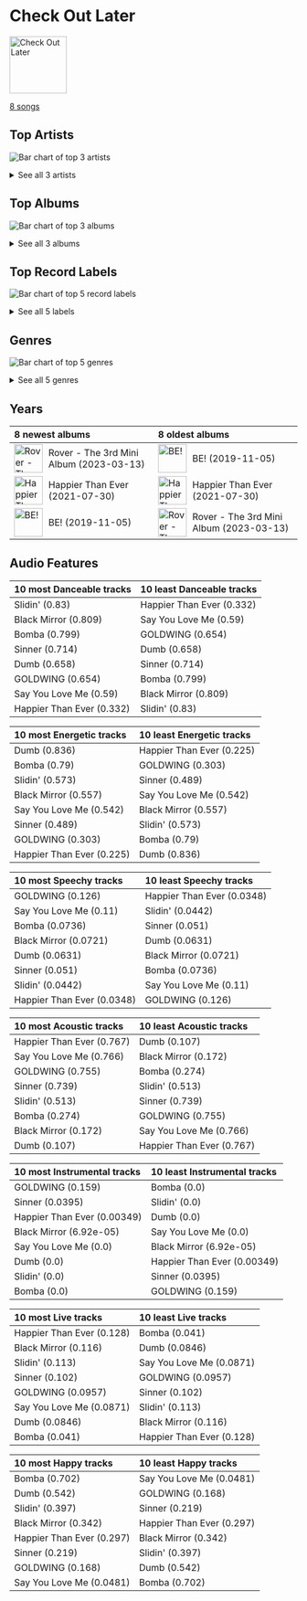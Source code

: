 # Check Out Later


<img src="https://i.scdn.co/image/ab67616d0000b273ca0bf7a337ed7a8bcc34948e" alt="Check Out Later" width="100" />

[8 songs](tracks.md)

## Top Artists

![Bar chart of top 3 artists](../../images/playlists/check_out_later/artists.png)




<details>
<summary>See all 3 artists</summary>

| Number of Tracks | Art | Artist | 🔗 |
|---:|:---|:---|:---|
| 5 | <img src="https://i.scdn.co/image/ab6761610000e5eb07a86e9ca86a984f925e39c4" alt="" width="50" /> | KAI | [🔗](https://open.spotify.com/artist/6iVo62B0bdTknRcrktCmak) |
| 2 | <img src="https://i.scdn.co/image/ab6761610000e5ebd8b9980db67272cb4d2c3daf" alt="" width="50" /> | [Billie Eilish](../../artists/billie_eilish.md) | [🔗](https://open.spotify.com/artist/6qqNVTkY8uBg9cP3Jd7DAH) |
| 1 | <img src="https://i.scdn.co/image/ab6761610000e5eb2efa47f150ed10401bde6d85" alt="" width="50" /> | BVNDIT | [🔗](https://open.spotify.com/artist/5dEBuZjTtE68uDgCs23Kuv) |

</details>


## Top Albums

![Bar chart of top 3 albums](../../images/playlists/check_out_later/albums.png)


<details>
<summary>See all 3 albums</summary>

| Number of Tracks | Art | Album | Release Date | 🔗 |
|---:|:---|:---|:---|:---|
| 5 | <img src="https://i.scdn.co/image/ab67616d0000b273ca0bf7a337ed7a8bcc34948e" alt="" width="50" /> | Rover - The 3rd Mini Album | 2023-03-13 | [🔗](https://open.spotify.com/album/5gzd4IZ9KTwW6Hhgll1K7U) |
| 2 | <img src="https://i.scdn.co/image/ab67616d0000b2732a038d3bf875d23e4aeaa84e" alt="" width="50" /> | Happier Than Ever | 2021-07-30 | [🔗](https://open.spotify.com/album/0JGOiO34nwfUdDrD612dOp) |
| 1 | <img src="https://i.scdn.co/image/ab67616d0000b273885fa1f286a9f6e401baaeeb" alt="" width="50" /> | BE! | 2019-11-05 | [🔗](https://open.spotify.com/album/476dtZz9cQRQgORWka7MQV) |

</details>


## Top Record Labels

![Bar chart of top 5 record labels](../../images/playlists/check_out_later/labels.png)


<details>
<summary>See all 5 labels</summary>

| Number of Tracks | Label |
|---:|:---|
| 5 | [SM Entertainment](../../labels/sm_entertainment.md) |
| 2 | [Interscope Records](../../labels/interscope_records.md) |
| 2 | [Darkroom](../../labels/darkroom.md) |
| 1 | [Stone Music Entertainment](../../labels/stone_music_entertainment.md) |
| 1 | [Genie Music Corporation](../../labels/genie_music_corporation.md) |

</details>


## Genres

![Bar chart of top 5 genres](../../images/playlists/check_out_later/genres.png)


<details>
<summary>See all 5 genres</summary>

| Number of Tracks | Genre |
|---:|:---|
| 6 | [k-pop](../../genres/k_pop.md) |
| 2 | [pop](../../genres/pop.md) |
| 2 | [electropop](../../genres/electropop.md) |
| 2 | [art pop](../../genres/art_pop.md) |
| 1 | [k-pop girl group](../../genres/k_pop_girl_group.md) |

</details>


## Years





| 8 newest albums | 8 oldest albums |
|:---|:---|
| <div style="display:flex; align-items:center;"><img src="https://i.scdn.co/image/ab67616d0000b273ca0bf7a337ed7a8bcc34948e" alt="Rover - The 3rd Mini Album" width="50" /> <span style="padding-left:10px;">Rover - The 3rd Mini Album (2023-03-13)</span></div> | <div style="display:flex; align-items:center;"><img src="https://i.scdn.co/image/ab67616d0000b273885fa1f286a9f6e401baaeeb" alt="BE!" width="50" /> <span style="padding-left:10px;">BE! (2019-11-05)</span></div> |
| <div style="display:flex; align-items:center;"><img src="https://i.scdn.co/image/ab67616d0000b2732a038d3bf875d23e4aeaa84e" alt="Happier Than Ever" width="50" /> <span style="padding-left:10px;">Happier Than Ever (2021-07-30)</span></div> | <div style="display:flex; align-items:center;"><img src="https://i.scdn.co/image/ab67616d0000b2732a038d3bf875d23e4aeaa84e" alt="Happier Than Ever" width="50" /> <span style="padding-left:10px;">Happier Than Ever (2021-07-30)</span></div> |
| <div style="display:flex; align-items:center;"><img src="https://i.scdn.co/image/ab67616d0000b273885fa1f286a9f6e401baaeeb" alt="BE!" width="50" /> <span style="padding-left:10px;">BE! (2019-11-05)</span></div> | <div style="display:flex; align-items:center;"><img src="https://i.scdn.co/image/ab67616d0000b273ca0bf7a337ed7a8bcc34948e" alt="Rover - The 3rd Mini Album" width="50" /> <span style="padding-left:10px;">Rover - The 3rd Mini Album (2023-03-13)</span></div> |
## Audio Features

| 10 most Danceable tracks | 10 least Danceable tracks |
|:---|:---|
| Slidin' (0.83) | Happier Than Ever (0.332) |
| Black Mirror (0.809) | Say You Love Me (0.59) |
| Bomba (0.799) | GOLDWING (0.654) |
| Sinner (0.714) | Dumb (0.658) |
| Dumb (0.658) | Sinner (0.714) |
| GOLDWING (0.654) | Bomba (0.799) |
| Say You Love Me (0.59) | Black Mirror (0.809) |
| Happier Than Ever (0.332) | Slidin' (0.83) |

| 10 most Energetic tracks | 10 least Energetic tracks |
|:---|:---|
| Dumb (0.836) | Happier Than Ever (0.225) |
| Bomba (0.79) | GOLDWING (0.303) |
| Slidin' (0.573) | Sinner (0.489) |
| Black Mirror (0.557) | Say You Love Me (0.542) |
| Say You Love Me (0.542) | Black Mirror (0.557) |
| Sinner (0.489) | Slidin' (0.573) |
| GOLDWING (0.303) | Bomba (0.79) |
| Happier Than Ever (0.225) | Dumb (0.836) |

| 10 most Speechy tracks | 10 least Speechy tracks |
|:---|:---|
| GOLDWING (0.126) | Happier Than Ever (0.0348) |
| Say You Love Me (0.11) | Slidin' (0.0442) |
| Bomba (0.0736) | Sinner (0.051) |
| Black Mirror (0.0721) | Dumb (0.0631) |
| Dumb (0.0631) | Black Mirror (0.0721) |
| Sinner (0.051) | Bomba (0.0736) |
| Slidin' (0.0442) | Say You Love Me (0.11) |
| Happier Than Ever (0.0348) | GOLDWING (0.126) |

| 10 most Acoustic tracks | 10 least Acoustic tracks |
|:---|:---|
| Happier Than Ever (0.767) | Dumb (0.107) |
| Say You Love Me (0.766) | Black Mirror (0.172) |
| GOLDWING (0.755) | Bomba (0.274) |
| Sinner (0.739) | Slidin' (0.513) |
| Slidin' (0.513) | Sinner (0.739) |
| Bomba (0.274) | GOLDWING (0.755) |
| Black Mirror (0.172) | Say You Love Me (0.766) |
| Dumb (0.107) | Happier Than Ever (0.767) |

| 10 most Instrumental tracks | 10 least Instrumental tracks |
|:---|:---|
| GOLDWING (0.159) | Bomba (0.0) |
| Sinner (0.0395) | Slidin' (0.0) |
| Happier Than Ever (0.00349) | Dumb (0.0) |
| Black Mirror (6.92e-05) | Say You Love Me (0.0) |
| Say You Love Me (0.0) | Black Mirror (6.92e-05) |
| Dumb (0.0) | Happier Than Ever (0.00349) |
| Slidin' (0.0) | Sinner (0.0395) |
| Bomba (0.0) | GOLDWING (0.159) |

| 10 most Live tracks | 10 least Live tracks |
|:---|:---|
| Happier Than Ever (0.128) | Bomba (0.041) |
| Black Mirror (0.116) | Dumb (0.0846) |
| Slidin' (0.113) | Say You Love Me (0.0871) |
| Sinner (0.102) | GOLDWING (0.0957) |
| GOLDWING (0.0957) | Sinner (0.102) |
| Say You Love Me (0.0871) | Slidin' (0.113) |
| Dumb (0.0846) | Black Mirror (0.116) |
| Bomba (0.041) | Happier Than Ever (0.128) |

| 10 most Happy tracks | 10 least Happy tracks |
|:---|:---|
| Bomba (0.702) | Say You Love Me (0.0481) |
| Dumb (0.542) | GOLDWING (0.168) |
| Slidin' (0.397) | Sinner (0.219) |
| Black Mirror (0.342) | Happier Than Ever (0.297) |
| Happier Than Ever (0.297) | Black Mirror (0.342) |
| Sinner (0.219) | Slidin' (0.397) |
| GOLDWING (0.168) | Dumb (0.542) |
| Say You Love Me (0.0481) | Bomba (0.702) |
